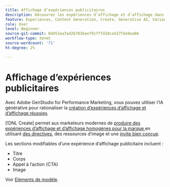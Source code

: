 ```yaml
---
title: Affichage d’expériences publicitaires
description: Découvrez les expériences d’affichage et d’affichage dans Adobe GenStudio for Performance Marketing.
feature: Experiences, Content Generation, Create, Generative AI, Variant Generation
role: User
level: Beginner
source-git-commit: 0d453aafad2b783beef91fffd10ce537fde9ea86
workflow-type: tm+mt
source-wordcount: '71'
ht-degree: 2%

---
```



# Affichage d’expériences publicitaires

Avec Adobe GenStudio for Performance Marketing, vous pouvez utiliser l’IA générative pour rationaliser la [création d’expériences d’affichage et d’affichage réussies](/help/user-guide/create/create-display-ad.md).

[!DNL Create] permet aux marketeurs modernes de [ produire des expériences d’affichage et d’affichage homogènes pour la marque ](/help/user-guide/create/create-display-ad.md) en utilisant [des directives](/help/user-guide/guidelines/overview.md), des ressources d’image et une [ invite bien conçue](/help/user-guide/effective-prompts.md).

Les sections modifiables d’une expérience d’affichage publicitaire incluent :

* Titre
* Corps
* Appel à l’action (CTA)
* Image

Voir [Eléments de modèle](/help/user-guide/content/use-templates.md#template-elements).

